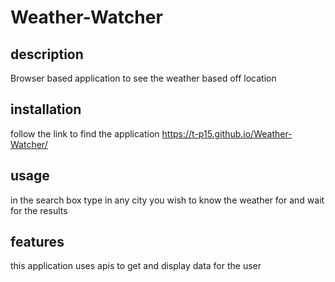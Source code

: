 # Weather-Watcher

## description

Browser based application to see the weather based off location

## installation

follow the link to find the application https://t-p15.github.io/Weather-Watcher/ 

## usage

in the search box type in any city you wish to know the weather for and wait for the results

## features

this application uses apis to get and display data for the user